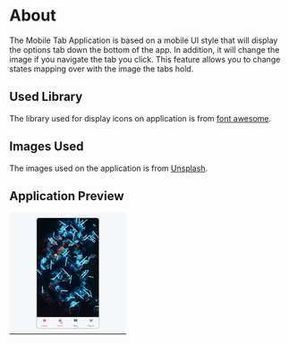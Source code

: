 # About

The Mobile Tab Application is based on a mobile UI style that will display the options tab down the bottom of the app. In addition, it will change the image if you navigate the tab you click. This feature allows you to change states mapping over with the image the tabs hold. 

## Used Library

The library used for display icons on application is from [font awesome](https://cdnjs.com/libraries/font-awesome).

## Images Used

The images used on the application is from [Unsplash](https://unsplash.com).

## Application Preview

![gif preview](assets/mobile-tab-navigation.gif)